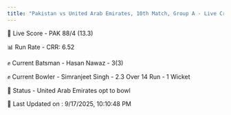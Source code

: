 ```yaml
---
title: "Pakistan vs United Arab Emirates, 10th Match, Group A - Live Cricket Score"
---
```


🔴 Live Score - PAK 88/4 (13.3)  

📊 Run Rate - CRR: 6.52  

✊ Current Batsman - Hasan Nawaz - 3(3)  

✊ Current Bowler - Simranjeet Singh - 2.3 Over 14 Run - 1 Wicket  

📑 Status - United Arab Emirates opt to bowl

📝 Last Updated on : 9/17/2025, 10:10:48 PM  

